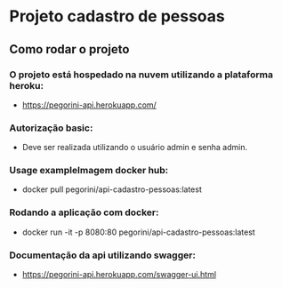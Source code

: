 # Projeto cadastro de pessoas


## Como rodar o projeto

### O projeto está hospedado na nuvem utilizando a plataforma heroku:
 - https://pegorini-api.herokuapp.com/
 
 
### Autorização basic:
 - Deve ser realizada utilizando o usuário admin e senha admin.

### Usage exampleImagem docker hub:
  - docker pull pegorini/api-cadastro-pessoas:latest

### Rodando a aplicação com docker:
   - docker run -it -p 8080:80 pegorini/api-cadastro-pessoas:latest


### Documentação da api utilizando swagger:
  - https://pegorini-api.herokuapp.com/swagger-ui.html





